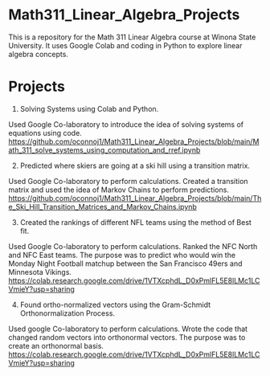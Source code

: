 # Math311_Linear_Algebra_Projects

This is a repository for the Math 311 Linear Algebra course at Winona State University. It uses Google Colab and coding in Python to explore linear algebra concepts.

# Projects

1. Solving Systems using Colab and Python.

Used Google Co-laboratory to introduce the idea of solving systems of equations using code.
https://github.com/oconnoj1/Math311_Linear_Algebra_Projects/blob/main/Math_311_solve_systems_using_computation_and_rref.ipynb

2. Predicted where skiers are going at a ski hill using a transition matrix.

Used Google Co-laboratory to perform calculations. Created a transition matrix and used the idea of Markov Chains to perform predictions.
https://github.com/oconnoj1/Math311_Linear_Algebra_Projects/blob/main/The_Ski_Hill_Transition_Matrices_and_Markov_Chains.ipynb

3. Created the rankings of different NFL teams using the method of Best fit.

Used Google Co-laboratory to perform calculations. Ranked the NFC North and NFC East teams. The purpose was to predict who would win the Monday Night Football matchup between the San Francisco 49ers and Minnesota Vikings.
https://colab.research.google.com/drive/1VTXcphdL_D0xPmlFL5E8lLMc1LCVmieY?usp=sharing

4. Found ortho-normalized vectors using the Gram-Schmidt Orthonormalization Process.

Used google Co-laboratory to perform calculations. Wrote the code that changed random vectors into orthonormal vectors. The purpose was to create an orthonormal basis.
https://colab.research.google.com/drive/1VTXcphdL_D0xPmlFL5E8lLMc1LCVmieY?usp=sharing
